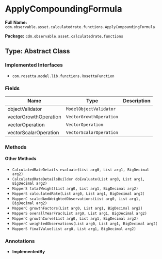 # ApplyCompoundingFormula

**Full Name:** `cdm.observable.asset.calculatedrate.functions.ApplyCompoundingFormula`

**Package:** `cdm.observable.asset.calculatedrate.functions`

## Type: Abstract Class

### Implemented Interfaces

- `com.rosetta.model.lib.functions.RosettaFunction`

### Fields

| Name | Type | Description |
|------|------|-------------|
| objectValidator | `ModelObjectValidator` |  |
| vectorGrowthOperation | `VectorGrowthOperation` |  |
| vectorOperation | `VectorOperation` |  |
| vectorScalarOperation | `VectorScalarOperation` |  |

### Methods

#### Other Methods

- `CalculatedRateDetails evaluate(List arg0, List arg1, BigDecimal arg2)`
- `CalculatedRateDetailsBuilder doEvaluate(List arg0, List arg1, BigDecimal arg2)`
- `MapperS totalWeight(List arg0, List arg1, BigDecimal arg2)`
- `MapperS calculatedRate(List arg0, List arg1, BigDecimal arg2)`
- `MapperC scaledAndWeightedObservations(List arg0, List arg1, BigDecimal arg2)`
- `MapperC growthFactors(List arg0, List arg1, BigDecimal arg2)`
- `MapperS overallYearFrac(List arg0, List arg1, BigDecimal arg2)`
- `MapperC growthCurve(List arg0, List arg1, BigDecimal arg2)`
- `MapperC weightedObservations(List arg0, List arg1, BigDecimal arg2)`
- `MapperS finalValue(List arg0, List arg1, BigDecimal arg2)`

### Annotations

- **ImplementedBy**

